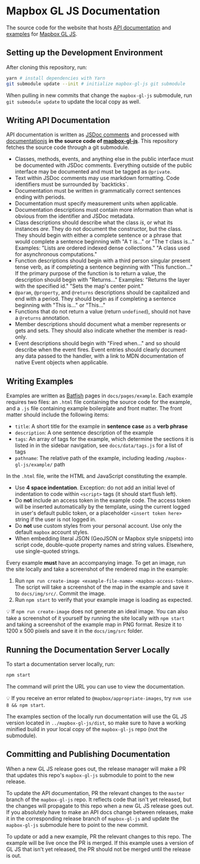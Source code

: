 # Mapbox GL JS Documentation

The source code for the website that hosts [API documentation](#writing-api-documentation) and [examples](#writing-examples) for [Mapbox GL JS](https://github.com/mapbox/mapbox-gl-js).

## Setting up the Development Environment

After cloning this repository, run:

```bash
yarn # install dependencies with Yarn
git submodule update --init # initialize mapbox-gl-js git submodule
```

When pulling in new commits that change the `mapbox-gl-js` submodule,
run `git submodule update` to update the local copy as well.

## Writing API Documentation

API documentation is written as [JSDoc comments](http://usejsdoc.org/) and processed with [documentationjs](http://documentation.js.org/) **in the source code of [mapbox-gl-js](https://github.com/mapbox/mapbox-gl-js)**. This repository fetches the source code through a git submodule.

* Classes, methods, events, and anything else in the public interface must be documented with JSDoc comments. Everything outside of the public interface may be documented and must be tagged as `@private`.
* Text within JSDoc comments may use markdown formatting. Code identifiers must be surrounded by \`backticks\`.
* Documentation must be written in grammatically correct sentences ending with periods.
* Documentation must specify measurement units when applicable.
* Documentation descriptions must contain more information than what is obvious from the identifier and JSDoc metadata.
* Class descriptions should describe what the class *is*, or what its instances *are*. They do not document the constructor, but the class. They should begin with either a complete sentence or a phrase that would complete a sentence beginning with "A `T` is..." or "The `T` class is..." Examples: "Lists are ordered indexed dense collections." "A class used for asynchronous computations."
* Function descriptions should begin with a third person singular present tense verb, as if completing a sentence beginning with "This function..." If the primary purpose of the function is to return a value, the description should begin with "Returns..." Examples: "Returns the layer with the specified id." "Sets the map's center point."
* `@param`, `@property`, and `@returns` descriptions should be capitalized and end with a period. They should begin as if completing a sentence beginning with "This is..." or "This..."
* Functions that do not return a value (return `undefined`), should not have a `@returns` annotation.
* Member descriptions should document what a member represents or gets and sets. They should also indicate whether the member is read-only.
* Event descriptions should begin with "Fired when..." and so should describe when the event fires. Event entries should clearly document any data passed to the handler, with a link to MDN documentation of native Event objects when applicable.

## Writing Examples

Examples are written as [Batfish](https://github.com/mapbox/batfish) pages in `docs/pages/example`. Each example requires two files: an `.html` file containing the source
code for the example, and a `.js` file containing example boilerplate and front matter. The front matter should include the following items:

* `title`: A short title for the example in **sentence case** as a **verb phrase**
* `description`: A one sentence description of the example
* `tags`: An array of tags for the example, which determine the sections it is listed in in the sidebar navigation, see `docs/data/tags.js` for a list of tags
* `pathname`: The relative path of the example, including leading `/mapbox-gl-js/example/` path

In the `.html` file, write the HTML and JavaScript constituting the example.

* Use **4 space indentation**. Exception: do not add an initial level of indentation to code within `<script>` tags (it should start flush left).
* Do **not** include an access token in the example code. The access token will be inserted automatically by the template, using the current logged in user's default public token, or a placeholder `<insert token here>` string if the user is not logged in.
* Do **not** use custom styles from your personal account. Use only the default `mapbox` account styles.
* When embedding literal JSON (GeoJSON or Mapbox style snippets) into script code, double-quote property names and string values. Elsewhere, use single-quoted strings.

Every example **must** have an accompanying image. To get an image, run the site locally and take a screenshot of the rendered map in the example:

1. Run `npm run create-image <example-file-name> <mapbox-access-token>`. The script will take a screenshot of the map in the example and save it to `docs/img/src/`. Commit the image.
2. Run `npm start` to verify that your example image is loading as expected.

💡 If `npm run create-image` does not generate an ideal image. You can also take a screenshot of it yourself by running the site locally with `npm start` and taking a screenshot of the example map in PNG format. Resize it to 1200 x 500 pixels and save it in the `docs/img/src` folder.

## Running the Documentation Server Locally

To start a documentation server locally, run:

```bash
npm start
```

The command will print the URL you can use to view the documentation.

💡 If you receive an error related to `@mapbox/appropriate-images`, try `nvm use 8 && npm start`.

The examples section of the locally run documentation will use the GL JS version located in `../mapbox-gl-js/dist`,
so make sure to have a working minified build in your local copy of the `mapbox-gl-js` repo (not the submodule).

## Committing and Publishing Documentation

When a new GL JS release goes out, the release manager will make a PR that updates this repo's `mapbox-gl-js` submodule to point to the new release.

To update the API documentation, PR the relevant changes to the `master` branch of the `mapbox-gl-js` repo.
It reflects code that isn't yet released, but the changes will propagate to this repo when a new GL JS release goes out.
If you absolutely have to make an API docs change between releases, make it in the corresponding release branch of `mapbox-gl-js`
and update the `mapbox-gl-js` submodule here to point to the new commit.

To update or add a new example, PR the relevant changes to this repo. The example will be live once the PR is merged.
If this example uses a version of GL JS that isn't yet released, the PR should not be merged until the release is out.
